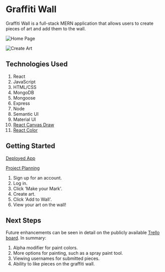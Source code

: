 # Graffiti Wall

Graffiti Wall is a full-stack MERN application that allows users to create pieces of art and add them to the wall.

![Home Page](https://i.imgur.com/68sVUNV.png)

![Create Art](https://i.imgur.com/eq08tOk.png)

## Technologies Used

1. React
2. JavaScript
3. HTML/CSS
4. MongoDB
5. Mongoose
6. Express
7. Node
8. Semantic UI
9. Material UI
10. [React Canvas Draw](https://github.com/embiem/react-canvas-draw)
11. [React Color](https://github.com/casesandberg/react-color)

## Getting Started

[Deployed App](https://graffiti-wall.herokuapp.com/)

[Project Planning](https://trello.com/b/o5y5AMOl/grafitti-wall)

1. Sign up for an account.
2. Log in.
3. Click 'Make your Mark'.
4. Create art.
5. Click 'Add to Wall'.
6. View your art on the wall!

## Next Steps

Future enhancements can be seen in detail on the publicly available [Trello board](https://trello.com/b/o5y5AMOl/grafitti-wall). In summary:

1. Alpha modifier for paint colors.
2. More options for painting, such as a spray paint tool.
3. Viewing usernames for submitted pieces.
4. Ability to like pieces on the graffiti wall.